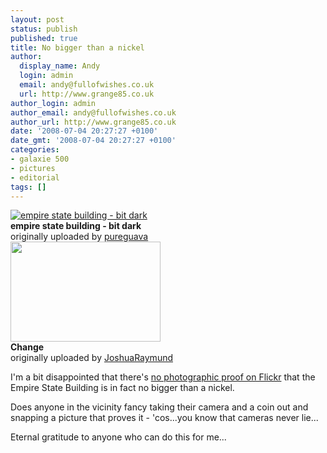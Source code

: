 ```yaml
---
layout: post
status: publish
published: true
title: No bigger than a nickel
author:
  display_name: Andy
  login: admin
  email: andy@fullofwishes.co.uk
  url: http://www.grange85.co.uk
author_login: admin
author_email: andy@fullofwishes.co.uk
author_url: http://www.grange85.co.uk
date: '2008-07-04 20:27:27 +0100'
date_gmt: '2008-07-04 20:27:27 +0100'
categories:
- galaxie 500
- pictures
- editorial
tags: []
---
```

<div class="imagebox-a"><a href="http://www.flickr.com/photos/dweller/2092296688/" title="Photo Sharing"><img src="http://farm3.static.flickr.com/2287/2092296688_2bc279d89b_m.jpg" alt="empire state building - bit dark" /></a><br/><strong>empire state building - bit dark</strong><br/>originally uploaded by <a href="http://www.flickr.com/people/dweller/">pureguava</a><br />
<a title="Change" href="http://flickr.com/photos/73758787@N00/533508135/"><img src="http://farm2.static.flickr.com/1068/533508135_6d035b1744_m.jpg" width="240" height="160"></a><br/><strong>Change</strong><br/>originally uploaded by <a href="http://flickr.com/people/73758787@N00/">JoshuaRaymund</a></div>
<div>
<p>I'm a bit disappointed that there's <a href="http://flickr.com/search/?q=%22empire%20state%20building%22%20nickel&w=all&s=int">no photographic proof on Flickr</a> that the Empire State Building is in fact no bigger than a nickel.</p>
<p>Does  anyone in the vicinity fancy taking their camera and a coin out and snapping a picture that proves it - 'cos...you know that cameras never lie...</p>
<p>Eternal gratitude to anyone who can do this for me...</p>
<p><br clear="right"/>
</div>
